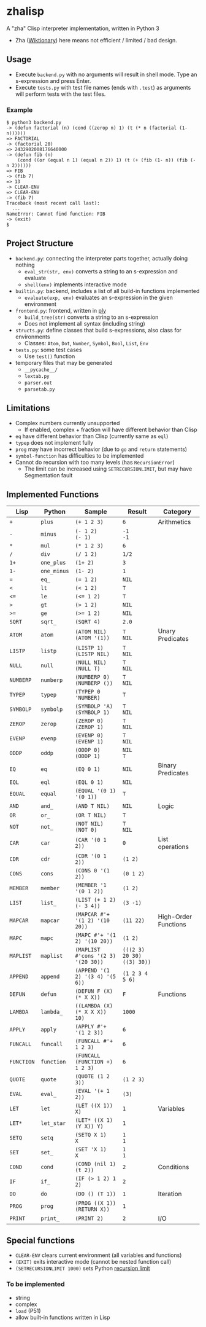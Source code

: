 # zhalisp
A "zha" Clisp interpreter implementation, written in Python 3
* Zha ([Wiktionary](https://en.wiktionary.org/wiki/%E6%AE%98%E6%B8%A3#Noun)) here means not efficient / limited / bad design. 

## Usage
* Execute `backend.py` with no arguments will result in shell mode. Type an s-expression and press Enter. 
* Execute `tests.py` with test file names (ends with `.test`) as arguments will perform tests with the test files. 

### Example
```
$ python3 backend.py
-> (defun factorial (n) (cond ((zerop n) 1) (t (* n (factorial (1- n))))))
=> FACTORIAL
-> (factorial 20)
=> 2432902008176640000
-> (defun fib (n)
    (cond ((or (equal n 1) (equal n 2)) 1) (t (+ (fib (1- n)) (fib (- n 2))))))
=> FIB
-> (fib 7)
=> 13
-> CLEAR-ENV
=> CLEAR-ENV
-> (fib 7)
Traceback (most recent call last):
  ...
NameError: Cannot find function: FIB
-> (exit)
$ 
```

## Project Structure
* `backend.py`: connecting the interpreter parts together, actually doing nothing
	* `eval_str(str, env)` converts a string to an s-expression and evaluate
	* `shell(env)` implements interactive mode
* `builtin.py`: backend, includes a list of all build-in functions implemented
	* `evaluate(exp, env)` evaluates an s-expression in the given environment
* `frontend.py`: frontend, written in [ply](https://www.dabeaz.com/ply/ply.html)
	* `build_tree(str)` converts a string to an s-expression
	* Does not implement all syntax (including string)
* `structs.py`: define classes that build s-expressions, also class for environments
	* Classes: `Atom`, `Dot`, `Number`, `Symbol`, `Bool`, `List`, `Env`
* `tests.py`: some test cases
	* Use `test()` function
* temporary files that may be generated
	* `__pycache__/`
	* `lextab.py`
	* `parser.out`
	* `parsetab.py`

## Limitations
* Complex numbers currently unsupported
	* If enabled, complex + fraction will have different behavior than Clisp
* `eq` have different behavior than Clisp (currently same as `eql`)
* `typep` does not implement fully
* `prog` may have incorrect behavior (due to `go` and `return` statements)
* `symbol-function` has difficulties to be implemented
* Cannot do recursion with too many levels (has `RecursionError`)
	* The limit can be increased using `SETRECURSIONLIMIT`, but may have Segmentation fault

## Implemented Functions

| Lisp		| Python	| Sample							| Result					| Category				|
|-----------|-----------|-----------------------------------|---------------------------|-----------------------|
|`+`		|`plus`		|`(+ 1 2 3)`						|`6`						| Arithmetics			|
|`-`		|`minus`	|`(- 1 2)` <br> `(- 1)`				|`-1` <br> `-1`				|						|
|`*`		|`mul`		|`(* 1 2 3)`						|`6`						|						|
|`/`		|`div`		|`(/ 1 2)`							|`1/2`						|						|
|`1+`		|`one_plus`	|`(1+ 2)`							|`3`						|						|
|`1-`		|`one_minus`|`(1- 2)`							|`1`						|						|
|`=`		|`eq_`		|`(= 1 2)`							|`NIL`						|						|
|`<`		|`lt`		|`(< 1 2)`							|`T`						|						|
|`<=`		|`le`		|`(<= 1 2)`							|`T`						|						|
|`>`		|`gt`		|`(> 1 2)`							|`NIL`						|						|
|`>=`		|`ge`		|`(>= 1 2)`							|`NIL`						|						|
|`SQRT`		|`sqrt_`	|`(SQRT 4)`							|`2.0`						|						|
|`ATOM`		|`atom`		|`(ATOM NIL)` <br> `(ATOM '(1))`	|`T` <br> `NIL`				| Unary Predicates		|
|`LISTP`	|`listp`	|`(LISTP 1)` <br> `(LISTP NIL)`		|`T` <br> `NIL`				|						|
|`NULL`		|`null`		|`(NULL NIL)` <br> `(NULL T)`		|`T` <br> `NIL`				|						|
|`NUMBERP`	|`numberp`	|`(NUMBERP 0)` <br> `(NUMBERP ())`	|`T` <br> `NIL`				|						|
|`TYPEP`	|`typep`	|`(TYPEP 0 'NUMBER)`				|`T`						|						|
|`SYMBOLP`	|`symbolp`	|`(SYMBOLP 'A)` <br> `(SYMBOLP 1)`	|`T` <br> `NIL`				|						|
|`ZEROP`	|`zerop`	|`(ZEROP 0)` <br> `(ZEROP 1)`		|`T` <br> `NIL`				|						|
|`EVENP`	|`evenp`	|`(EVENP 0)` <br> `(EVENP 1)`		|`T` <br> `NIL`				|						|
|`ODDP`		|`oddp`		|`(ODDP 0)` <br> `(ODDP 1)`			|`NIL` <br> `T`				|						|
|`EQ`		|`eq`		|`(EQ 0 1)`							|`NIL`						| Binary Predicates		|
|`EQL`		|`eql`		|`(EQL 0 1)`						|`NIL`						|						|
|`EQUAL`	|`equal`	|`(EQUAL '(0 1) '(0 1))`			|`T`						|						|
|`AND`		|`and_`		|`(AND T NIL)`						|`NIL`						| Logic					|
|`OR`		|`or_`		|`(OR T NIL)`						|`T`						|						|
|`NOT`		|`not_`		|`(NOT NIL)` <br> `(NOT 0)`			|`T` <br> `NIL`				|						|
|`CAR`		|`car`		|`(CAR '(0 1 2))`					|`0`						| List operations		|
|`CDR`		|`cdr`		|`(CDR '(0 1 2))`					|`(1 2)`					|						|
|`CONS`		|`cons`		|`(CONS 0 '(1 2))`					|`(0 1 2)`					|						|
|`MEMBER`	|`member`	|`(MEMBER '1 '(0 1 2))`				|`(1 2)`					|						|
|`LIST`		|`list_`	|`(LIST (+ 1 2) (- 3 4))`			|`(3 -1)`					|						|
|`MAPCAR`	|`mapcar`	|`(MAPCAR #'+ '(1 2) '(10 20))`		|`(11 22)`					| High-Order Functions	|
|`MAPC`		|`mapc`		|`(MAPC #'+ '(1 2) '(10 20))`		|`(1 2)`					|						|
|`MAPLIST`	|`maplist`	|`(MAPLIST #'cons '(2 3) '(20 30))` |`(((2 3) 20 30) ((3) 30))`	|						|
|`APPEND`	|`append`	|`(APPEND '(1 2) '(3 4) '(5 6))`	|`(1 2 3 4 5 6)`			|						|
|`DEFUN`	|`defun`	|`(DEFUN F (X) (* X X))`			|`F`						| Functions				|
|`LAMBDA`	|`lambda_`	|`((LAMBDA (X) (* X X X)) 10)`		|`1000`						|						|
|`APPLY`	|`apply`	|`(APPLY #'+ '(1 2 3))`				|`6`						|						|
|`FUNCALL`	|`funcall`	|`(FUNCALL #'+ 1 2 3)`				|`6`						|						|
|`FUNCTION`	|`function`	|`(FUNCALL (FUNCTION +) 1 2 3)`		|`6`						|						|
|`QUOTE`	|`quote`	|`(QUOTE (1 2 3))`					|`(1 2 3)`					|						|
|`EVAL`		|`eval_`	|`(EVAL '(+ 1 2))`					|`(3)`						|						|
|`LET`		|`let`		|`(LET ((X 1)) X)`					|`1`						| Variables				|
|`LET*`		|`let_star`	|`(LET* ((X 1) (Y X)) Y)`			|`1`						|						|
|`SETQ`		|`setq`		|`(SETQ X 1)` <br> `X`				|`1` <br> `1`				|						|
|`SET`		|`set_`		|`(SET 'X 1)` <br> `X`				|`1` <br> `1`				|						|
|`COND`		|`cond`		|`(COND (nil 1) (t 2))`				|`2`						| Conditions			|
|`IF`		|`if_`		|`(IF (> 1 2) 1 2)`					|`2`						| 						|
|`DO`		|`do`		|`(DO () (T 1))`					|`1`						| Iteration				|
|`PROG`		|`prog`		|`(PROG ((X 1)) (RETURN X))`		|`1`						| 						|
|`PRINT`	|`print_`	|`(PRINT 2)`						|`2`						| I/O					|

## Special functions
* `CLEAR-ENV` clears current environment (all variables and functions)
* `(EXIT)` exits interactive mode (cannot be nested function call)
* `(SETRECURSIONLIMIT 1000)` sets Python [recursion limit](https://docs.python.org/3/library/sys.html#sys.setrecursionlimit)

### To be implemented
* string
* complex
* `load` (P51)
* allow built-in functions written in Lisp

